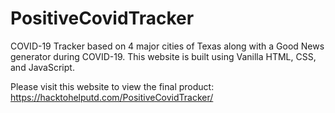 # PositiveCovidTracker
COVID-19 Tracker based on 4 major cities of Texas along with a Good News generator during COVID-19.
This website is built using Vanilla HTML, CSS, and JavaScript.

Please visit this website to view the final product:
https://hacktohelputd.com/PositiveCovidTracker/ 
